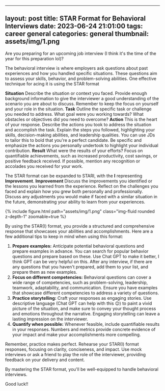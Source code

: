         
---
layout: post
title:  STAR Format for Behavioral Interviews
date: 2023-06-24 21:01:00
tags: career general
categories: general
thumbnail: assets/img/1.png
---
Are you preparing for an upcoming job interview (I think it's the time of the year for this preparation lol)? 

The behavioral interview is where employers ask questions about past experiences and how you handled specific situations. These questions aim to assess your skills, behavior, and problem-solving abilities. One effective technique for acing it is using the STAR format

**Situation** Describe the situation or context you faced. Provide enough background information to give the interviewer a good understanding of the scenario you are about to discuss. Remember to keep the focus on yourself and your role in the situation.
**Task** Outline the specific task or challenge you needed to address. What goal were you working towards? What obstacles or objectives did you need to overcome? 
**Action** This is the heart of your response. Describe the actions you took to address the situation and accomplish the task. Explain the steps you followed, highlighting your skills, decision-making abilities, and leadership qualities. You can use JDs to tailor this to bold that you're a perfect candidate. Be specific and emphasize the actions you personally undertook to highlight your individual contribution.
**Result** What were the results of your efforts? Focus on quantifiable achievements, such as increased productivity, cost savings, or positive feedback received. If possible, mention any recognition or accolades you received for your work. 

The STAR format can be expanded to STARI, with the **I** representing **Improvement**. 
**Improvement** Discuss the improvements you identified or the lessons you learned from the experience. Reflect on the challenges you faced and explain how you grew both personally and professionally. Discuss any adjustments you would make if faced with a similar situation in the future, demonstrating your ability to learn from your experiences.

<div class="row mt-3">
    <div class="col-sm mt-3 mt-md-0">
        {% include figure.html path="assets/img/1.png" class="img-fluid rounded z-depth-1" zoomable=true %}
    </div>
</div>

By using the STAR(I) format, you provide a structured and comprehensive response that showcases your abilities and accomplishments. Here are a few additional tips to keep in mind when using this format:

1. **Prepare examples:** Anticipate potential behavioral questions and prepare examples in advance. You can search for popular behavior questions and prepare based on these. Use Chat GPT to make it better, I think GPT can be very helpful on this. After any interview, if there are any questions that you haven't prepared, add them to your list, and prepare them as new examples.
2. **Focus on different competencies:** Behavioral questions can cover a wide range of competencies, such as problem-solving, leadership, teamwork, adaptability, and communication. Ensure you have examples that showcase different competencies to address a variety of questions.
3. **Practice storytelling:** Craft your responses as engaging stories. Use descriptive language (Chat GPT can help with this 😉) to paint a vivid picture of the situation, and make sure to convey your thought process and emotions throughout the narrative. Engaging storytelling can leave a lasting impression on the interviewer.
4. **Quantify when possible:** Whenever feasible, include quantifiable results in your responses. Numbers and metrics provide concrete evidence of your impact and make your accomplishments more compelling.

Remember, practice makes perfect. Rehearse your STAR(I) format responses, focusing on clarity, conciseness, and impact. Use mock interviews or ask a friend to play the role of the interviewer, providing feedback on your delivery and content.

By mastering the STAR format, you'll be well-equipped to handle behavioral interviews. 

Good luck!!

